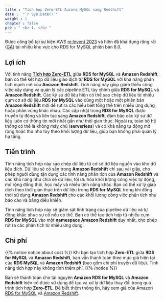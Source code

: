```yaml
---
title : "Tích hợp Zero-ETL Aurora MySQL sang Redshift"
date :  "`r Sys.Date()`" 
weight : 1 
chapter : false
pre : " <b> 1. </b> "
---
```


Được công bố tại sự kiện AWS [re:Invent 2023](https://youtu.be/PMfn9_nTDbM?t=7418) và hiện đã khả dụng rộng rãi ([GA](https://aws.amazon.com/about-aws/whats-new/2024/09/amazon-rds-mysql-zero-etl-integration-redshift-generally-available/)) tại nhiều khu vực cho RDS for MySQL phiên bản 8.0.

## Lợi ích

Với tính năng **[Tích hợp Zero-ETL](1-Zero-ETL/)** giữa **RDS for MySQL** và **Amazon Redshift**, bạn có thể kết hợp dữ liệu giao dịch từ **RDS for MySQL** với khả năng phân tích mạnh mẽ của **Amazon Redshift**. Tính năng này giúp giảm thiểu công việc xây dựng và quản lý các pipeline ETL tùy chỉnh giữa **RDS for MySQL** và **Amazon Redshift**. Các kỹ sư dữ liệu hiện có thể sao chép dữ liệu từ nhiều cụm cơ sở dữ liệu **RDS for MySQL** vào cùng một hoặc một phiên bản **Amazon Redshift** mới để rút ra các hiểu biết tổng thể trên nhiều ứng dụng hoặc phân vùng khác nhau. Các cập nhật trong **RDS for MySQL** được truyền tự động và liên tục sang **Amazon Redshift**, đảm bảo các kỹ sư dữ liệu luôn có thông tin mới nhất gần như thời gian thực. Ngoài ra, toàn bộ hệ thống có thể là không máy chủ (**serverless**) và có khả năng tự động mở rộng hoặc thu nhỏ tùy theo khối lượng dữ liệu, giúp bạn không phải quản lý hạ tầng.

## Tiến trình

Tính năng tích hợp này sao chép dữ liệu từ cơ sở dữ liệu nguồn vào kho dữ liệu đích. Dữ liệu sẽ có sẵn trong **Amazon Redshift** chỉ sau vài giây, cho phép người dùng tận dụng các tính năng phân tích của **Amazon Redshift** và các khả năng như chia sẻ dữ liệu, tối ưu hóa khối lượng công việc tự động, mở rộng đồng thời, học máy và nhiều tính năng khác. Bạn có thể xử lý giao dịch theo thời gian thực trên dữ liệu trong **RDS for MySQL** trong khi đồng thời sử dụng **Amazon Redshift** cho các khối lượng công việc phân tích như báo cáo và bảng điều khiển.

Tính năng tích hợp này sẽ giám sát tình trạng của pipeline dữ liệu và tự động khắc phục sự cố nếu có thể. Bạn có thể tạo tích hợp từ nhiều cụm **RDS for MySQL** vào một **namespace Amazon Redshift** duy nhất, cho phép rút ra các phân tích từ nhiều ứng dụng.

## Chi phí

{{% notice notice about cost %}}
Khi bạn tạo tích hợp **Zero-ETL** giữa **RDS for MySQL** và **Amazon Redshift**, bạn vẫn thanh toán theo mức giá hiện tại của **RDS MySQL** và **Amazon Redshift** (bao gồm chi phí truyền dữ liệu). Tính năng tích hợp này không tính thêm phí.
{{% /notice %}}

Bạn sẽ thanh toán cho tài nguyên **Amazon RDS for MySQL** và **Amazon Redshift** hiện có được sử dụng để tạo và xử lý dữ liệu thay đổi trong quá trình tích hợp **Zero-ETL**. Để biết thêm thông tin, hãy xem giá của [Amazon RDS for MySQL](https://aws.amazon.com/rds/mysql/pricing/) và [Amazon Redshift](https://aws.amazon.com/redshift/pricing/).
